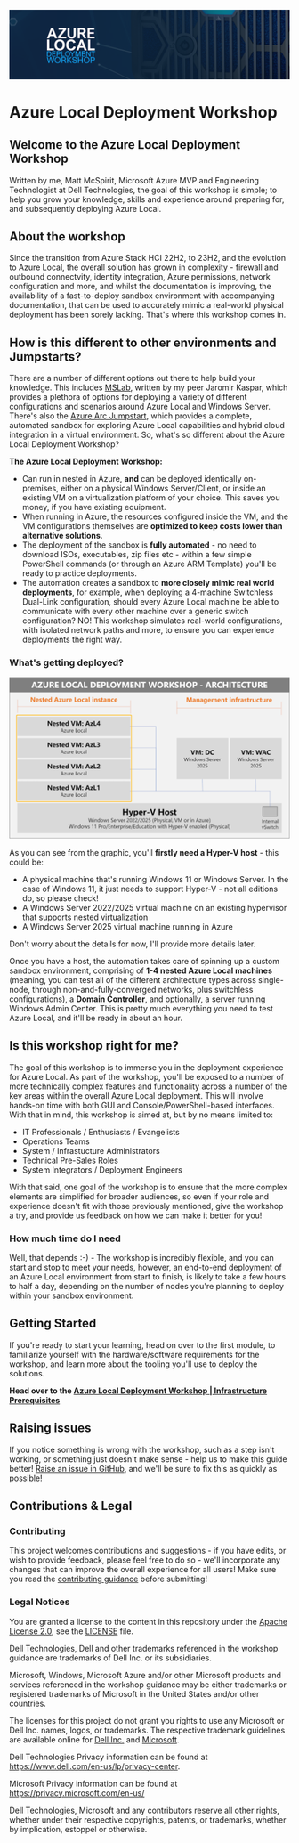 ![Azure local Deployment Workshop Banner](/media/MainBanner.png)

# Azure Local Deployment Workshop

## Welcome to the Azure Local Deployment Workshop

Written by me, Matt McSpirit, Microsoft Azure MVP and Engineering Technologist at Dell Technologies, the goal of this workshop is simple; to help you grow your knowledge, skills and experience around preparing for, and subsequently deploying Azure Local.

## About the workshop

Since the transition from Azure Stack HCI 22H2, to 23H2, and the evolution to Azure Local, the overall solution has grown in complexity - firewall and outbound connectvity, identity integration, Azure permissions, network configuration and more, and whilst the documentation is improving, the availability of a fast-to-deploy sandbox environment with accompanying documentation, that can be used to accurately mimic a real-world physical deployment has been sorely lacking. That's where this workshop comes in.

## How is this different to other environments and Jumpstarts?

There are a number of different options out there to help build your knowledge. This includes [MSLab](https://github.com/microsoft/MSLab), written by my peer Jaromir Kaspar, which provides a plethora of options for deploying a variety of different configurations and scenarios around Azure Local and Windows Server. There's also the [Azure Arc Jumpstart](https://jumpstart.azure.com/azure_jumpstart_hcibox), which provides a complete, automated sandbox for exploring Azure Local capabilities and hybrid cloud integration in a virtual environment. So, what's so different about the Azure Local Deployment Workshop?

**The Azure Local Deployment Workshop:**

- Can run in nested in Azure, **and** can be deployed identically on-premises, either on a physical Windows Server/Client, or inside an existing VM on a virtualization platform of your choice. This saves you money, if you have existing equipment.
- When running in Azure, the resources configured inside the VM, and the VM configurations themselves are **optimized to keep costs lower than alternative solutions**.
- The deployment of the sandbox is **fully automated** - no need to download ISOs, executables, zip files etc - within a few simple PowerShell commands (or through an Azure ARM Template) you'll be ready to practice deployments.
- The automation creates a sandbox to **more closely mimic real world deployments**, for example, when deploying a 4-machine Switchless Dual-Link configuration, should every Azure Local machine be able to communicate with every other machine over a generic switch configuration? NO! This workshop simulates real-world configurations, with isolated network paths and more, to ensure you can experience deployments the right way.

### What's getting deployed?

![Azure local Deployment Workshop Banner](media/AzureLocalDeploymentWorkshopArchitecture.png)

As you can see from the graphic, you'll **firstly need a Hyper-V host** - this could be:

- A physical machine that's running Windows 11 or Windows Server. In the case of Windows 11, it just needs to support Hyper-V - not all editions do, so please check!
- A Windows Server 2022/2025 virtual machine on an existing hypervisor that supports nested virtualization
- A Windows Server 2025 virtual machine running in Azure

Don't worry about the details for now, I'll provide more details later.

Once you have a host, the automation takes care of spinning up a custom sandbox environment, comprising of **1-4 nested Azure Local machines** (meaning, you can test all of the different architecture types across single-node, through non-and-fully-converged networks, plus switchless configurations), a **Domain Controller**, and optionally, a server running Windows Admin Center. This is pretty much everything you need to test Azure Local, and it'll be ready in about an hour.

## Is this workshop right for me?

The goal of this workshop is to immerse you in the deployment experience for Azure Local. As part of the workshop, you'll be exposed to a number of more technically complex features and functionality across a number of the key areas within the overall Azure Local deployment. This will involve hands-on time with both GUI and Console/PowerShell-based interfaces. With that in mind, this workshop is aimed at, but by no means limited to:

- IT Professionals / Enthusiasts / Evangelists
- Operations Teams
- System / Infrastucture Administrators
- Technical Pre-Sales Roles
- System Integrators / Deployment Engineers

With that said, one goal of the workshop is to ensure that the more complex elements are simplified for broader audiences, so even if your role and experience doesn't fit with those previously mentioned, give the workshop a try, and provide us feedback on how we can make it better for you!

### How much time do I need

Well, that depends :-) - The workshop is incredibly flexible, and you can start and stop to meet your needs, however, an end-to-end deployment of an Azure Local environment from start to finish, is likely to take a few hours to half a day, depending on the number of nodes you're planning to deploy within your sandbox environment.

## Getting Started

If you're ready to start your learning, head on over to the first module, to familiarize yourself with the hardware/software requirements for the workshop, and learn more about the tooling you'll use to deploy the solutions.

**Head over to the [Azure Local Deployment Workshop | Infrastructure Prerequisites](/modules/module_0/1_infra_prerequisites.md)**

## Raising issues

If you notice something is wrong with the workshop, such as a step isn't working, or something just doesn't make sense - help us to make this guide better!  [Raise an issue in GitHub](https://github.com/DellGEOS/AzureLocalDeploymentWorkshop/issues), and we'll be sure to fix this as quickly as possible!

## Contributions & Legal


### Contributing

This project welcomes contributions and suggestions - if you have edits, or wish to provide feedback, please feel free to do so - we'll incorporate any changes that can improve the overall experience for all users! Make sure you read the [contributing guidance](.github/CONTRIBUTING.md) before submitting!

### Legal Notices

You are granted a license to the content in this repository under the [Apache License 2.0](http://www.apache.org/licenses/LICENSE-2.0), see the [LICENSE](LICENSE) file.

Dell Technologies, Dell and other trademarks referenced in the workshop guidance are trademarks of Dell Inc. or its subsidiaries.

Microsoft, Windows, Microsoft Azure and/or other Microsoft products and services referenced in the workshop guidance may be either trademarks or registered trademarks of Microsoft in the United States and/or other countries.

The licenses for this project do not grant you rights to use any Microsoft or Dell Inc. names, logos, or trademarks. The respective trademark guidelines are available online for [Dell Inc.](https://www.dell.com/learn/us/en/uscorp1/terms-conditions/trademarks-us) and [Microsoft](http://go.microsoft.com/fwlink/?LinkID=254653).

Dell Technologies Privacy information can be found at <https://www.dell.com/en-us/lp/privacy-center>.

Microsoft Privacy information can be found at <https://privacy.microsoft.com/en-us/>

Dell Technologies, Microsoft and any contributors reserve all other rights, whether under their respective copyrights, patents, or trademarks, whether by implication, estoppel or otherwise.